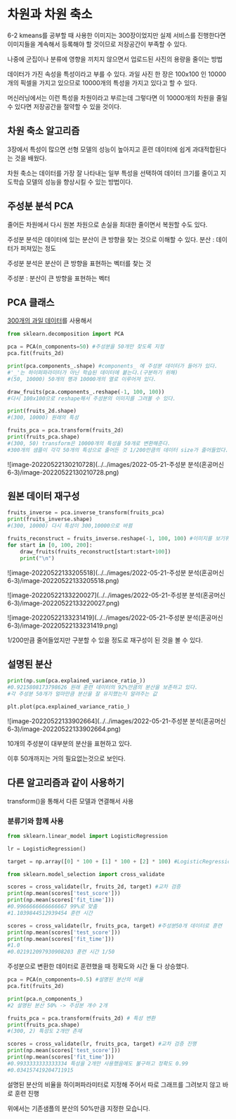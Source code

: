# 차원과 차원 축소

6-2 kmeans를 공부할 때 사용한 이미지는 300장이었지만 실제 서비스를 진행한다면 이미지들을 계속해서 등록해야 할 것이므로 저장공간이 부족할 수 있다.

나중에 군집이나 분류에 영향을 끼치지 않으면서 업로드된 사진의 용량을 줄이는 방법



데이터가 가진 속성을 특성이라고 부를 수 있다. 과일 사진 한 장은 100x100 인 10000개의 픽셀을 가지고 있으므로 10000개의 특성을 가지고 있다고 할 수 있다.

머신러닝에서는 이런 특성을 차원이라고 부르는데 그렇다면 이 10000개의 차원을 줄일 수 있다면 저장공간을 절약할 수 있을 것이다.



## 차원 축소 알고리즘

3장에서 특성이 많으면 선형 모델의 성능이 높아지고 훈련 데이터에 쉽게 과대적합된다는 것을 배웠다.

차원 축소는  데이터를 가장 잘 나타내는 일부 특성을 선택하여 데이터 크기를 줄이고 지도학습 모델의 성능을 향상시킬 수 있는 방법이다.



## 주성분 분석 PCA

줄어든 차원에서 다시 원본 차원으로 손실을 최대한 줄이면서 복원할 수도 있다.

주성분 분석은 데이터에 있는 분산이 큰 방향을 찾는 것으로 이해할 수 있다. 분산 : 데이터가 퍼져있는 정도

주성분 분석은 분산이 큰 방향을 표현하는 벡터를 찾는 것



주성분 : 분산이 큰 방향을 표현하는 벡터



## PCA 클래스

[300개의 과일 데이터](https://bit.ly/fruits_300_data)를 사용해서 

```python
from sklearn.decomposition import PCA

pca = PCA(n_components=50) #주성분을 50개만 찾도록 지정
pca.fit(fruits_2d)

print(pca.components_.shape) #components_ 에 주성분 데이터가 들어가 있다.
#'_'는 하이퍼파라미터가 아닌 학습된 데이터에 붙는다.(구분하기 위해)
#(50, 10000) 50개의 행과 10000개의 열로 이루어져 있다.

draw_fruits(pca.components_.reshape(-1, 100, 100))
#다시 100x100으로 reshape해서 주성분의 이미지를 그려볼 수 있다.

print(fruits_2d.shape)
#(300, 10000) 원래의 특성

fruits_pca = pca.transform(fruits_2d) 
print(fruits_pca.shape)
#(300, 50) transform은 10000개의 특성을 50개로 변환해준다.
#300개의 샘플이 각각 50개의 특성으로 줄어든 것 1/200만큼의 데이터 size가 줄어들었다.
```

![image-20220522130210728](../../images/2022-05-21-주성분 분석(혼공머신6-3)/image-20220522130210728.png)



## 원본 데이터 재구성

```python
fruits_inverse = pca.inverse_transform(fruits_pca)
print(fruits_inverse.shape)
#(300, 10000) 다시 특성이 300,10000으로 바뀜

fruits_reconstruct = fruits_inverse.reshape(-1, 100, 100) #이미지를 보기위해 reshape
for start in [0, 100, 200]:
    draw_fruits(fruits_reconstruct[start:start+100])
    print("\n")
```



![image-20220522133205518](../../images/2022-05-21-주성분 분석(혼공머신6-3)/image-20220522133205518.png)



![image-20220522133220027](../../images/2022-05-21-주성분 분석(혼공머신6-3)/image-20220522133220027.png)



![image-20220522133231419](../../images/2022-05-21-주성분 분석(혼공머신6-3)/image-20220522133231419.png)



1/200만큼 줄어들었지만 구분할 수 있을 정도로 재구성이 된 것을 볼 수 있다.



## 설명된 분산

```python
print(np.sum(pca.explained_variance_ratio_))
#0.9215808173798626 원래 훈련 데이터의 92%만큼의 분산을 보존하고 있다.
#각 주성분 50개가 얼마만큼 분산을 잘 유지했는지 알려주는 값

plt.plot(pca.explained_variance_ratio_)
```

![image-20220522133902664](../../images/2022-05-21-주성분 분석(혼공머신6-3)/image-20220522133902664.png)



10개의 주성분이 대부분의 분산을 표현하고 있다.

이후 50개까지는 거의 필요없는것으로 보인다.



## 다른 알고리즘과 같이 사용하기

transform()을 통해서 다른 모델과 연결해서 사용



### 분류기와 함께 사용



```python
from sklearn.linear_model import LogisticRegression

lr = LogisticRegression()

target = np.array([0] * 100 + [1] * 100 + [2] * 100) #LogisticRegression사용하기 위해 타겟 설정

from sklearn.model_selection import cross_validate

scores = cross_validate(lr, fruits_2d, target) #교차 검증
print(np.mean(scores['test_score']))
print(np.mean(scores['fit_time']))
#0.9966666666666667 99%로 맞춤
#1.1039844512939454 훈련 시간

scores = cross_validate(lr, fruits_pca, target) #주성분50개 데이터로 훈련
print(np.mean(scores['test_score'])) 
print(np.mean(scores['fit_time']))
#1.0
#0.021912097930908203 훈련 시간 1/50
```

주성분으로 변환한 데이터로 훈련했을 때 정확도와 시간 둘 다 상승했다.



```python
pca = PCA(n_components=0.5) #설명된 분산의 비율
pca.fit(fruits_2d)

print(pca.n_components_)
#2 설명된 분산 50% -> 주성분 개수 2개

fruits_pca = pca.transform(fruits_2d) # 특성 변환
print(fruits_pca.shape)
#(300, 2) 특성도 2개만 존재

scores = cross_validate(lr, fruits_pca, target) #교차 검증 진행
print(np.mean(scores['test_score']))
print(np.mean(scores['fit_time']))
#0.9933333333333334 특성을 2개만 사용했음에도 불구하고 정확도 0.99
#0.034157419204711915
```

설명된 분산의 비율을 하이퍼파라미터로 지정해 주어서 따로 그래프를 그려보지 않고 바로 훈련 진행

위에서는 기존샘플의 분산의 50%만큼 지정한 모습니다.

